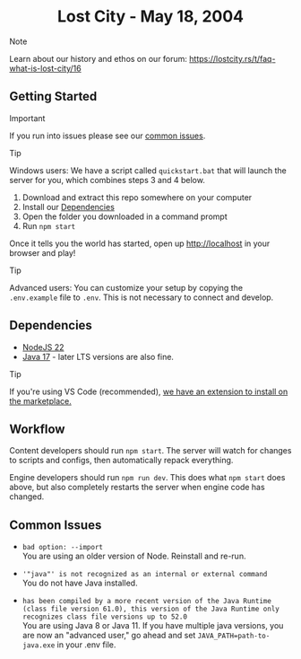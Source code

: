 <div align="center">
<h1>Lost City - May 18, 2004</h1>
</div>

> [!NOTE]
> Learn about our history and ethos on our forum: https://lostcity.rs/t/faq-what-is-lost-city/16

## Getting Started

> [!IMPORTANT]
> If you run into issues please see our [common issues](#common-issues).

> [!TIP]
> Windows users: We have a script called `quickstart.bat` that will launch the server for you, which combines steps 3 and 4 below.

1. Download and extract this repo somewhere on your computer
2. Install our [Dependencies](#environment-dependencies)
3. Open the folder you downloaded in a command prompt
4. Run `npm start`

Once it tells you the world has started, open up [http://localhost](http://localhost) in your browser and play!

> [!TIP]
> Advanced users: You can customize your setup by copying the `.env.example` file to `.env`. This is not necessary to connect and develop.

## Dependencies

- [NodeJS 22](https://nodejs.org/)
- [Java 17](https://adoptium.net/) - later LTS versions are also fine.

> [!TIP]
> If you're using VS Code (recommended), [we have an extension to install on the marketplace.](https://marketplace.visualstudio.com/items?itemName=2004scape.runescriptlanguage)

## Workflow

Content developers should run `npm start`. The server will watch for changes to scripts and configs, then automatically repack everything.

Engine developers should run `npm run dev`. This does what `npm start` does above, but also completely restarts the server when engine code has changed.

## Common Issues

* `bad option: --import`  
You are using an older version of Node. Reinstall and re-run.

* `'"java"' is not recognized as an internal or external command`  
You do not have Java installed.

* `has been compiled by a more recent version of the Java Runtime (class file version 61.0), this version of the Java Runtime only recognizes class file versions up to 52.0`  
You are using Java 8 or Java 11. If you have multiple java versions, you are now an "advanced user," go ahead and set `JAVA_PATH=path-to-java.exe` in your .env file.
